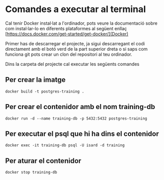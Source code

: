 # Comandes a executar al terminal
Cal tenir Docker instal·lat a l'ordinador, pots veure la documentació sobre com instal·lar-lo en diferents plataformes al següent enllaç
[https://docs.docker.com/get-started/get-docker/](Docker)

Primer has de descarregar el projecte, ja sigui descarregant el codi directament amb el botó verd de la part superior dreta o si saps com funciona git pots crear un clon del repositori al teu ordinador.

Dins la carpeta del projecte cal executar les següents comandes
## Per crear la imatge
`docker build -t postgres-training .`
## Per crear el contenidor amb el nom training-db 
`docker run -d --name training-db -p 5432:5432 postgres-training`

## Per executar el psql que hi ha dins el contenidor
`docker exec -it training-db psql -U isard -d training`

## Per aturar el contenidor
`docker stop training-db`